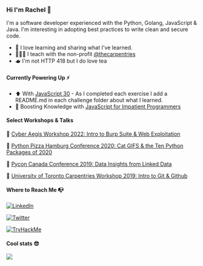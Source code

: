 ### Hi I'm Rachel 👋

I'm a software developer experienced with the Python, Golang, JavaScript & Java. I'm interesting in adopting best practices to write clean and secure code.

- 🍎 I love learning and sharing what I've learned.
- 👩🏻‍🏫 I teach with the non-profit [@thecarpentries](https://carpentries.org/)
- 🫖 I'm not HTTP 418 but I do love tea 

#### Currently Powering Up ⚡

- ⬆️ With [JavaScript 30](https://github.com/wesbos/JavaScript30/) - As I completed each exercise I add a README.md in each challenge folder about what I learned. 
- 💛 Boosting Knowledge with [JavaScript for Impatient Programmers](https://exploringjs.com/impatient-js/toc.html)
 
#### Select Workshops & Talks

🎉 [Cyber Aegis Workshop 2022: Intro to Burp Suite & Web Exploitation](https://docs.google.com/presentation/d/1SBCKRcQGZVdjvF8puu5WnH3cAULQwXIaBr0HiW_qaXI/edit?usp=sharing)

🎉 [Python Pizza Hamburg Conference 2020: Cat GIFS & the Ten Python Packages of 2020](https://docs.google.com/presentation/d/1m4HYGgQy2E6EJhx0Bley5M0kuDNYkfApxSodqENU1OQ/edit?usp=sharing)

🎉 [Pycon Canada Conference 2019: Data Insights from Linked Data](https://docs.google.com/presentation/d/1T57ePFj-ZWAo04vi44e3E56X8_XVkeInWIk3R_lnBM8/edit?usp=sharing)

🎉 [University of Toronto Carpentries Workshop 2019: Intro to Git & Github](https://docs.google.com/presentation/d/12bTlX9TLeKlBgRKVjLKifcON3wQde0GvZbGAUD3DaZI/edit?usp=sharing)


#### Where to Reach Me 📭

<a href="https://www.linkedin.com/in/rachelwritingcode/)"><img src="https://img.shields.io/badge/LinkedIn-0077B5?style=for-the-badge&logo=linkedin&logoColor=white" alt="LinkedIn"></a>

<a href="https://www.twitter.com/rachelwritecode"><img src="https://img.shields.io/badge/Twitter-1DA1F2?style=for-the-badge&logo=twitter&logoColor=white" alt="Twitter"></a>

<a href="https://tryhackme.com/p/jaderabbit"><img src="https://tryhackme-badges.s3.amazonaws.com/jaderabbit.png" alt="TryHackMe"></a>

#### Cool stats 😎

![](https://komarev.com/ghpvc/?username=rachelwritingcode&color=ff69b4)



